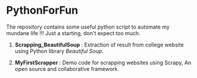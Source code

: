 # PythonForFun
The repository contains some useful python script to automate my mundane life !!! Just a starting, don't expect too much.

1. **Scrapping_BeautifulSoup** : Extraction of result from college website using Python library *Beautiful Soup*.

2. **MyFirstScrapper** :  Demo code for scrapping websites using Scrapy, An open source and collaborative framework.
